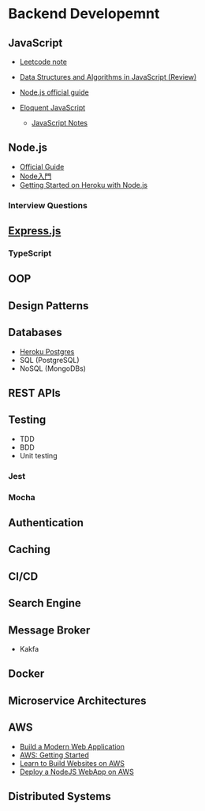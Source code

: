 # Backend Developemnt

## JavaScript

* [Leetcode note](./leetcode_note.md)
* [Data Structures and Algorithms in JavaScript (Review)](https://github.com/friday27/javascript-algorithms)

* [Node.js official guide](https://nodejs.dev/how-much-javascript-do-you-need-to-know-to-use-nodejs)
* [Eloquent JavaScript](https://eloquentjavascript.net/)
  * [JavaScript Notes](./javascript_notes.md)

## Node.js

* [Official Guide](https://nodejs.dev/)
* [Node入門](https://www.nodebeginner.org/index-zh-tw.html)
* [Getting Started on Heroku with Node.js](https://devcenter.heroku.com/articles/getting-started-with-nodejs)

### Interview Questions

## [Express.js](http://expressjs.com/en/starter/installing.html)

### TypeScript

## OOP

## Design Patterns

## Databases

* [Heroku Postgres](https://devcenter.heroku.com/categories/heroku-postgres)
* SQL (PostgreSQL)
* NoSQL (MongoDBs)

## REST APIs

## Testing

* TDD
* BDD
* Unit testing

### Jest

### Mocha

## Authentication

## Caching

## CI/CD

## Search Engine

## Message Broker

* Kakfa

## Docker

## Microservice Architectures

## AWS

* [Build a Modern Web Application](https://aws.amazon.com/getting-started/hands-on/build-modern-app-fargate-lambda-dynamodb-python/)
* [AWS: Getting Started](https://aws.amazon.com/tw/getting-started/)
* [Learn to Build Websites on AWS](https://aws.amazon.com/tw/getting-started/hands-on/websites/)
* [Deploy a NodeJS WebApp on AWS](https://aws.amazon.com/tw/getting-started/projects/deploy-nodejs-web-app/)

## Distributed Systems
